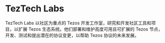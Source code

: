 # 

# TezTech Labs

TezTech Labs 以社区为重点的 Tezos 开发工作室，研究和开发社区工具和项目，以扩展 Tezos 生态系统。他们部署和维护高度可用且可扩展的 Tezos 节点，开发、测试和提出潜在的协议变更，以帮助 Tezos 协议的未来发展。



